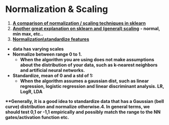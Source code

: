 # Normalization & Scaling

1. [**A comparison of normalization / scaling techniques in sklearn**](http://scikit-learn.org/stable/auto_examples/preprocessing/plot_all_scaling.html#sphx-glr-auto-examples-preprocessing-plot-all-scaling-py)
2. [**Another great explanation on sklearn and \(general\) scaling**](http://benalexkeen.com/feature-scaling-with-scikit-learn/) **- normal, min max, etc..**
3. [**Normalization\standardize features** ](http://machinelearningmastery.com/normalize-standardize-machine-learning-data-weka/)

* **data has varying scales** 
* **Normalize between range 0 to 1.**
  * **When the algorithm you are using does not make assumptions about the distribution of your data, such as k-nearest neighbors and artificial neural networks.**
* **Standardize, mean of 0 and a std of 1:**
  * **When the algorithm assumes a gaussian dist, such as linear regression, logistic regression and linear discriminant analysis. LR, LogR, LDA**

**\*\*Generally, it is a good idea to standardize data that has a Gaussian \(bell curve\) distribution and normalize otherwise.4. In general terms, we should test 0,1 or -1,1 empirically and possibly match the range to the NN gates/activation function etc.**


